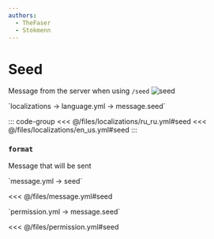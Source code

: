```yaml
---
authors:
  - TheFaser
  - Stokmenn
---
```


# Seed

Message from the server when using `/seed`
![seed](/seed.png)

[//]: # (localization)
<!--@include: @/parts/words.md#localization--> 
<!--@include: @/parts/words.md#path--> `localizations → language.yml → message.seed`

<!--@include: @/parts/words.md#default--> 

::: code-group
<<< @/files/localizations/ru_ru.yml#seed
<<< @/files/localizations/en_us.yml#seed
:::

### `format`

Message that will be sent

[//]: # (message.yml)
<!--@include: @/parts/words.md#setting-->
<!--@include: @/parts/words.md#path--> `message.yml → seed`

<!--@include: @/parts/words.md#default-->
<<< @/files/message.yml#seed

<!--@include: @/parts/enable.md-->
<!--@include: @/parts/destination.md-->
<!--@include: @/parts/sound.md-->

[//]: # (permission.yml)
<!--@include: @/parts/words.md#permission-->
<!--@include: @/parts/words.md#path--> `permission.yml → message.seed`

<!--@include: @/parts/words.md#default-->
<<< @/files/permission.yml#seed

<!--@include: @/parts/permission/permissionTier3.md-->
<!--@include: @/parts/permission/sound.md-->
